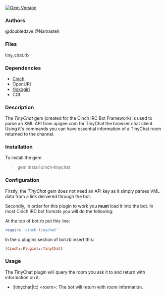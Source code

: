 [![Gem Version](https://badge.fury.io/rb/cinch-tinychat.png)](http://badge.fury.io/rb/cinch-tinychat)

### Authors
@doubledave
@Namasteh

### Files
tiny_chat.rb

### Dependencies
* [Cinch](http://rubygems.org/gems/cinch)
* OpenURI
* [Nokogiri](http://rubygems.org/gems/nokogiri)
* CGI

### Description
The _TinyChat_ gem (created for the Cinch IRC Bot Framework) is used to parse an XML API from apigee.com for TinyChat the browser chat client. Using it's commands you can have essential information of a TinyChat room returned to the channel.

### Installation
To install the gem:

> gem install cinch-tinychat

### Configuration
Firstly, the _TinyChat_ gem does not need an API key as it simply parses VML data from a link delivered through the bot.

Secondly, in order for this plugin to work you **must** load it into the bot. In most Cinch IRC bot formats you will do the following:

At the top of bot.rb put this line:
```ruby
require 'cinch-tinychat'
```

In the c.plugins section of bot.rb insert this:
```ruby
[Cinch::Plugins::TinyChat]
```

### Usage

The TinyChat plugin will query the room you ask it to and return with information on it.

* !(tinychat|tc) \<room\>: The bot will return with room information.
